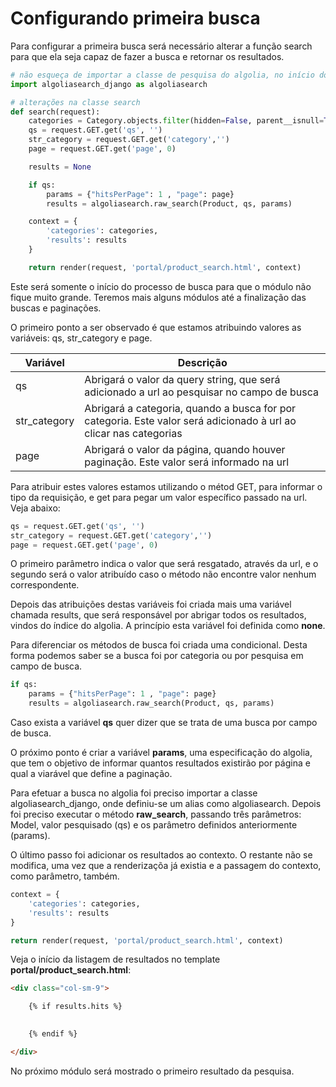 # Configurando primeira busca

Para configurar a primeira busca será necessário alterar a função search para que ela seja capaz de fazer a busca e retornar os resultados.

```python
# não esqueça de importar a classe de pesquisa do algolia, no início do arquivo
import algoliasearch_django as algoliasearch

# alterações na classe search
def search(request):
    categories = Category.objects.filter(hidden=False, parent__isnull=True).order_by('name')
    qs = request.GET.get('qs', '')
    str_category = request.GET.get('category','')
    page = request.GET.get('page', 0)

    results = None

    if qs:
        params = {"hitsPerPage": 1 , "page": page}
        results = algoliasearch.raw_search(Product, qs, params)

    context = {
        'categories': categories,
        'results': results
    }

    return render(request, 'portal/product_search.html', context)
```

Este será somente o início do processo de busca para que o módulo não fique muito grande. Teremos mais alguns módulos até a finalização das buscas e paginações.

O primeiro ponto a ser observado é que estamos atribuindo valores as variáveis: qs, str_category e page.

| Variável | Descrição |
| ------- | --------- |
| qs | Abrigará o valor da query string, que será adicionado a url ao pesquisar no campo de busca |
| str_category | Abrigará a categoria, quando a busca for por categoria. Este valor será adicionado à url ao clicar nas categorias |
| page | Abrigará o valor da página, quando houver paginação. Este valor será informado na url |

Para atribuir estes valores estamos utilizando o métod GET, para informar o tipo da requisição, e get para pegar um valor específico passado na url. Veja abaixo:

```python
qs = request.GET.get('qs', '')
str_category = request.GET.get('category','')
page = request.GET.get('page', 0)
```

O primeiro parâmetro indica o valor que será resgatado, através da url, e o segundo será o valor atribuído caso o método não encontre valor nenhum correspondente.

Depois das atribuições destas variáveis foi criada mais uma variável chamada results, que será responsável por abrigar todos os resultados, vindos do índice do algolia. A princípio esta variável foi definida como **none**.

Para diferenciar os métodos de busca foi criada uma condicional. Desta forma podemos saber se a busca foi por categoria ou por pesquisa em campo de busca.

```python
if qs:
    params = {"hitsPerPage": 1 , "page": page}
    results = algoliasearch.raw_search(Product, qs, params)
```

Caso exista a variável **qs** quer dizer que se trata de uma busca por campo de busca.

O próximo ponto é criar a variável **params**, uma especificação do algolia, que tem o objetivo de informar quantos resultados existirão por página e qual a viarável que define a paginação. 

Para efetuar a busca no algolia foi preciso importar a classe algoliasearch_django, onde definiu-se um alias como algoliasearch. Depois foi preciso executar o método **raw\_search**, passando três parâmetros: Model, valor pesquisado (qs) e os parâmetro definidos anteriormente (params).

O último passo foi adicionar os resultados ao contexto. O restante não se modifica, uma vez que a renderizaçõa já existia e a passagem do contexto, como parâmetro, também.

```python
context = {
    'categories': categories,
    'results': results
}

return render(request, 'portal/product_search.html', context)
```

Veja o início da listagem de resultados no template **portal/product_search.html**:

```html
<div class="col-sm-9">

    {% if results.hits %}

        
    {% endif %}

</div>
```

No próximo módulo será mostrado o primeiro resultado da pesquisa.